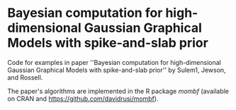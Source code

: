 # Bayesian computation for high-dimensional Gaussian Graphical Models with spike-and-slab prior

Code for examples in paper ''Bayesian computation for high-dimensional Gaussian Graphical Models with spike-and-slab prior'' by Sulem1, Jewson, and Rossell.

The paper's algorithms are implemented in the R package *mombf* (available on CRAN and https://github.com/davidrusi/mombf).



